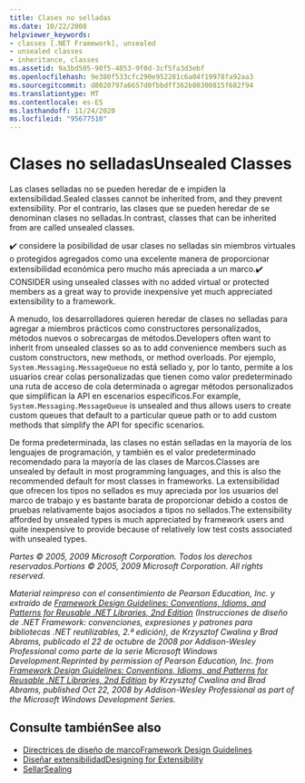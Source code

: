 ```yaml
---
title: Clases no selladas
ms.date: 10/22/2008
helpviewer_keywords:
- classes [.NET Framework], unsealed
- unsealed classes
- inheritance, classes
ms.assetid: 9a3bd505-90f5-4053-9f0d-3cf5fa3d3ebf
ms.openlocfilehash: 9e380f533cfc290e952281c6a04f19978fa92aa3
ms.sourcegitcommit: d8020797a6657d0fbbdff362b80300815f682f94
ms.translationtype: MT
ms.contentlocale: es-ES
ms.lasthandoff: 11/24/2020
ms.locfileid: "95677510"
---
```

# <a name="unsealed-classes"></a><span data-ttu-id="d2bc1-102">Clases no selladas</span><span class="sxs-lookup"><span data-stu-id="d2bc1-102">Unsealed Classes</span></span>

<span data-ttu-id="d2bc1-103">Las clases selladas no se pueden heredar de e impiden la extensibilidad.</span><span class="sxs-lookup"><span data-stu-id="d2bc1-103">Sealed classes cannot be inherited from, and they prevent extensibility.</span></span> <span data-ttu-id="d2bc1-104">Por el contrario, las clases que se pueden heredar de se denominan clases no selladas.</span><span class="sxs-lookup"><span data-stu-id="d2bc1-104">In contrast, classes that can be inherited from are called unsealed classes.</span></span>

 <span data-ttu-id="d2bc1-105">✔️ considere la posibilidad de usar clases no selladas sin miembros virtuales o protegidos agregados como una excelente manera de proporcionar extensibilidad económica pero mucho más apreciada a un marco.</span><span class="sxs-lookup"><span data-stu-id="d2bc1-105">✔️ CONSIDER using unsealed classes with no added virtual or protected members as a great way to provide inexpensive yet much appreciated extensibility to a framework.</span></span>

 <span data-ttu-id="d2bc1-106">A menudo, los desarrolladores quieren heredar de clases no selladas para agregar a miembros prácticos como constructores personalizados, métodos nuevos o sobrecargas de métodos.</span><span class="sxs-lookup"><span data-stu-id="d2bc1-106">Developers often want to inherit from unsealed classes so as to add convenience members such as custom constructors, new methods, or method overloads.</span></span> <span data-ttu-id="d2bc1-107">Por ejemplo,  `System.Messaging.MessageQueue` no está sellado y, por lo tanto, permite a los usuarios crear colas personalizadas que tienen como valor predeterminado una ruta de acceso de cola determinada o agregar métodos personalizados que simplifican la API en escenarios específicos.</span><span class="sxs-lookup"><span data-stu-id="d2bc1-107">For example,  `System.Messaging.MessageQueue` is unsealed and thus allows users to create custom queues that default to a particular queue path or to add custom methods that simplify the API for specific scenarios.</span></span>

 <span data-ttu-id="d2bc1-108">De forma predeterminada, las clases no están selladas en la mayoría de los lenguajes de programación, y también es el valor predeterminado recomendado para la mayoría de las clases de Marcos.</span><span class="sxs-lookup"><span data-stu-id="d2bc1-108">Classes are unsealed by default in most programming languages, and this is also the recommended default for most classes in frameworks.</span></span> <span data-ttu-id="d2bc1-109">La extensibilidad que ofrecen los tipos no sellados es muy apreciada por los usuarios del marco de trabajo y es bastante barata de proporcionar debido a costos de pruebas relativamente bajos asociados a tipos no sellados.</span><span class="sxs-lookup"><span data-stu-id="d2bc1-109">The extensibility afforded by unsealed types is much appreciated by framework users and quite inexpensive to provide because of relatively low test costs associated with unsealed types.</span></span>

 <span data-ttu-id="d2bc1-110">*Partes © 2005, 2009 Microsoft Corporation. Todos los derechos reservados.*</span><span class="sxs-lookup"><span data-stu-id="d2bc1-110">*Portions © 2005, 2009 Microsoft Corporation. All rights reserved.*</span></span>

 <span data-ttu-id="d2bc1-111">*Material reimpreso con el consentimiento de Pearson Education, Inc. y extraído de [Framework Design Guidelines: Conventions, Idioms, and Patterns for Reusable .NET Libraries, 2nd Edition](https://www.informit.com/store/framework-design-guidelines-conventions-idioms-and-9780321545619) (Instrucciones de diseño de .NET Framework: convenciones, expresiones y patrones para bibliotecas .NET reutilizables, 2.ª edición), de Krzysztof Cwalina y Brad Abrams, publicado el 22 de octubre de 2008 por Addison-Wesley Professional como parte de la serie Microsoft Windows Development.*</span><span class="sxs-lookup"><span data-stu-id="d2bc1-111">*Reprinted by permission of Pearson Education, Inc. from [Framework Design Guidelines: Conventions, Idioms, and Patterns for Reusable .NET Libraries, 2nd Edition](https://www.informit.com/store/framework-design-guidelines-conventions-idioms-and-9780321545619) by Krzysztof Cwalina and Brad Abrams, published Oct 22, 2008 by Addison-Wesley Professional as part of the Microsoft Windows Development Series.*</span></span>

## <a name="see-also"></a><span data-ttu-id="d2bc1-112">Consulte también</span><span class="sxs-lookup"><span data-stu-id="d2bc1-112">See also</span></span>

- [<span data-ttu-id="d2bc1-113">Directrices de diseño de marco</span><span class="sxs-lookup"><span data-stu-id="d2bc1-113">Framework Design Guidelines</span></span>](index.md)
- [<span data-ttu-id="d2bc1-114">Diseñar extensibilidad</span><span class="sxs-lookup"><span data-stu-id="d2bc1-114">Designing for Extensibility</span></span>](designing-for-extensibility.md)
- [<span data-ttu-id="d2bc1-115">Sellar</span><span class="sxs-lookup"><span data-stu-id="d2bc1-115">Sealing</span></span>](sealing.md)
